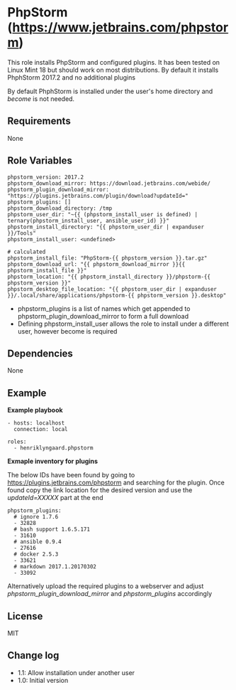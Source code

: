 PhpStorm (https://www.jetbrains.com/phpstorm)
=========

This role installs PhpStorm and configured plugins. It has been tested on Linux Mint 18 but should work on most 
distributions. By default it installs PhphStorm 2017.2 and no additional plugins

By default PhphStorm is installed under the user's home directory and _become_ is not needed.

Requirements
------------

None


Role Variables
--------------

    phpstorm_version: 2017.2
    phpstorm_download_mirror: https://download.jetbrains.com/webide/
    phpstorm_plugin_download_mirror: "https://plugins.jetbrains.com/plugin/download?updateId="
    phpstorm_plugins: []
    phpstorm_download_directory: /tmp
    phpstorm_user_dir: "~{{ (phpstorm_install_user is defined) | ternary(phpstorm_install_user, ansible_user_id) }}"
    phpstorm_install_directory: "{{ phpstorm_user_dir | expanduser }}/Tools"
    phpstorm_install_user: <undefined>

    # calculated
    phpstorm_install_file: "PhpStorm-{{ phpstorm_version }}.tar.gz"
    phpstorm_download_url: "{{ phpstorm_download_mirror }}{{ phpstorm_install_file }}"
    phpstorm_location: "{{ phpstorm_install_directory }}/phpstorm-{{ phpstorm_version }}"
    phpstorm_desktop_file_location: "{{ phpstorm_user_dir | expanduser  }}/.local/share/applications/phpstorm-{{ phpstorm_version }}.desktop"

* phpstorm_plugins is a list of names which get appended to phpstorm_plugin_download_mirror to form a full download  
* Defining phpstorm_install_user allows the role to install under a different user, however become is required

Dependencies
------------

None

Example 
-------

__Example playbook__


    - hosts: localhost
      connection: local
    
    roles:
      - henriklyngaard.phpstorm
      
__Exmaple inventory for plugins__

The below IDs have been found by going to https://plugins.jetbrains.com/phpstorm and searching for the plugin. 
Once found copy the link location for the desired version and use the _updateId=XXXXX_ part at the end        
      
    phpstorm_plugins:
      # ignore 1.7.6
      - 32828
      # bash support 1.6.5.171
      - 31610
      # ansible 0.9.4
      - 27616
      # docker 2.5.3
      - 33621
      # markdown 2017.1.20170302
      - 33092      
      
 Alternatively upload the required plugins to a webserver and adjust _phpstorm_plugin_download_mirror_ and 
 _phpstorm_plugins_ accordingly
      
      
License
-------

MIT

Change log
----------

* 1.1: Allow installation under another user
* 1.0: Initial version
